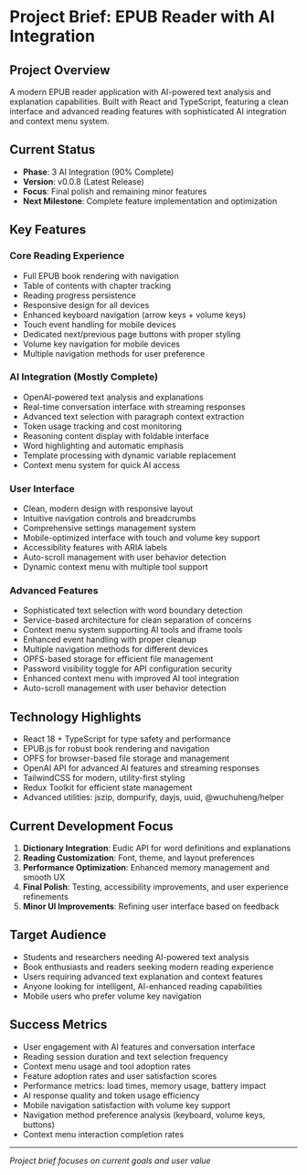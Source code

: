 # Project Brief: EPUB Reader with AI Integration

## **Project Overview**

A modern EPUB reader application with AI-powered text analysis and explanation capabilities. Built with React and TypeScript, featuring a clean interface and advanced reading features with sophisticated AI integration and context menu system.

## **Current Status**

- **Phase**: 3 AI Integration (90% Complete)
- **Version**: v0.0.8 (Latest Release)
- **Focus**: Final polish and remaining minor features
- **Next Milestone**: Complete feature implementation and optimization

## **Key Features**

### **Core Reading Experience**

- Full EPUB book rendering with navigation
- Table of contents with chapter tracking
- Reading progress persistence
- Responsive design for all devices
- Enhanced keyboard navigation (arrow keys + volume keys)
- Touch event handling for mobile devices
- Dedicated next/previous page buttons with proper styling
- Volume key navigation for mobile devices
- Multiple navigation methods for user preference

### **AI Integration (Mostly Complete)**

- OpenAI-powered text analysis and explanations
- Real-time conversation interface with streaming responses
- Advanced text selection with paragraph context extraction
- Token usage tracking and cost monitoring
- Reasoning content display with foldable interface
- Word highlighting and automatic emphasis
- Template processing with dynamic variable replacement
- Context menu system for quick AI access

### **User Interface**

- Clean, modern design with responsive layout
- Intuitive navigation controls and breadcrumbs
- Comprehensive settings management system
- Mobile-optimized interface with touch and volume key support
- Accessibility features with ARIA labels
- Auto-scroll management with user behavior detection
- Dynamic context menu with multiple tool support

### **Advanced Features**

- Sophisticated text selection with word boundary detection
- Service-based architecture for clean separation of concerns
- Context menu system supporting AI tools and iframe tools
- Enhanced event handling with proper cleanup
- Multiple navigation methods for different devices
- OPFS-based storage for efficient file management
- Password visibility toggle for API configuration security
- Enhanced context menu with improved AI tool integration
- Auto-scroll management with user behavior detection

## **Technology Highlights**

- React 18 + TypeScript for type safety and performance
- EPUB.js for robust book rendering and navigation
- OPFS for browser-based file storage and management
- OpenAI API for advanced AI features and streaming responses
- TailwindCSS for modern, utility-first styling
- Redux Toolkit for efficient state management
- Advanced utilities: jszip, dompurify, dayjs, uuid, @wuchuheng/helper

## **Current Development Focus**

1. **Dictionary Integration**: Eudic API for word definitions and explanations
2. **Reading Customization**: Font, theme, and layout preferences
3. **Performance Optimization**: Enhanced memory management and smooth UX
4. **Final Polish**: Testing, accessibility improvements, and user experience refinements
5. **Minor UI Improvements**: Refining user interface based on feedback

## **Target Audience**

- Students and researchers needing AI-powered text analysis
- Book enthusiasts and readers seeking modern reading experience
- Users requiring advanced text explanation and context features
- Anyone looking for intelligent, AI-enhanced reading capabilities
- Mobile users who prefer volume key navigation

## **Success Metrics**

- User engagement with AI features and conversation interface
- Reading session duration and text selection frequency
- Context menu usage and tool adoption rates
- Feature adoption rates and user satisfaction scores
- Performance metrics: load times, memory usage, battery impact
- AI response quality and token usage efficiency
- Mobile navigation satisfaction with volume key support
- Navigation method preference analysis (keyboard, volume keys, buttons)
- Context menu interaction completion rates

---

_Project brief focuses on current goals and user value_
